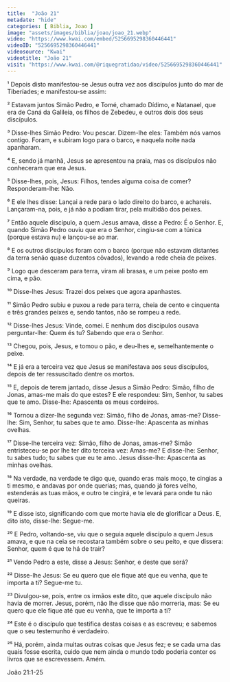 ```yaml
---
title:  "João 21"
metadate: "hide"
categories: [ Biblia, Joao ]
image: "assets/images/biblia/joao/joao_21.webp"
video: "https://www.kwai.com/embed/5256695298360446441"
videoID: "5256695298360446441"
videosource: "Kwai"
videotitle: "João 21"
visit: "https://www.kwai.com/@riquegratidao/video/5256695298360446441"
---
```



¹ Depois disto manifestou-se Jesus outra vez aos discípulos junto do mar de Tiberíades; e manifestou-se assim:

² Estavam juntos Simão Pedro, e Tomé, chamado Dídimo, e Natanael, que era de Caná da Galileia, os filhos de Zebedeu, e outros dois dos seus discípulos.

³ Disse-lhes Simão Pedro: Vou pescar. Dizem-lhe eles: Também nós vamos contigo. Foram, e subiram logo para o barco, e naquela noite nada apanharam.

⁴ E, sendo já manhã, Jesus se apresentou na praia, mas os discípulos não conheceram que era Jesus.

⁵ Disse-lhes, pois, Jesus: Filhos, tendes alguma coisa de comer? Responderam-lhe: Não.

⁶ E ele lhes disse: Lançai a rede para o lado direito do barco, e achareis. Lançaram-na, pois, e já não a podiam tirar, pela multidão dos peixes.

⁷ Então aquele discípulo, a quem Jesus amava, disse a Pedro: É o Senhor. E, quando Simão Pedro ouviu que era o Senhor, cingiu-se com a túnica (porque estava nu) e lançou-se ao mar.

⁸ E os outros discípulos foram com o barco (porque não estavam distantes da terra senão quase duzentos côvados), levando a rede cheia de peixes.

⁹ Logo que desceram para terra, viram ali brasas, e um peixe posto em cima, e pão.

¹⁰ Disse-lhes Jesus: Trazei dos peixes que agora apanhastes.

¹¹ Simão Pedro subiu e puxou a rede para terra, cheia de cento e cinquenta e três grandes peixes e, sendo tantos, não se rompeu a rede.

¹² Disse-lhes Jesus: Vinde, comei. E nenhum dos discípulos ousava perguntar-lhe: Quem és tu? Sabendo que era o Senhor.

¹³ Chegou, pois, Jesus, e tomou o pão, e deu-lhes e, semelhantemente o peixe.

¹⁴ E já era a terceira vez que Jesus se manifestava aos seus discípulos, depois de ter ressuscitado dentre os mortos.

¹⁵ E, depois de terem jantado, disse Jesus a Simão Pedro: Simão, filho de Jonas, amas-me mais do que estes? E ele respondeu: Sim, Senhor, tu sabes que te amo. Disse-lhe: Apascenta os meus cordeiros.

¹⁶ Tornou a dizer-lhe segunda vez: Simão, filho de Jonas, amas-me? Disse-lhe: Sim, Senhor, tu sabes que te amo. Disse-lhe: Apascenta as minhas ovelhas.

¹⁷ Disse-lhe terceira vez: Simão, filho de Jonas, amas-me? Simão entristeceu-se por lhe ter dito terceira vez: Amas-me? E disse-lhe: Senhor, tu sabes tudo; tu sabes que eu te amo. Jesus disse-lhe: Apascenta as minhas ovelhas.

¹⁸ Na verdade, na verdade te digo que, quando eras mais moço, te cingias a ti mesmo, e andavas por onde querias; mas, quando já fores velho, estenderás as tuas mãos, e outro te cingirá, e te levará para onde tu não queiras.

¹⁹ E disse isto, significando com que morte havia ele de glorificar a Deus. E, dito isto, disse-lhe: Segue-me.

²⁰ E Pedro, voltando-se, viu que o seguia aquele discípulo a quem Jesus amava, e que na ceia se recostara também sobre o seu peito, e que dissera: Senhor, quem é que te há de trair?

²¹ Vendo Pedro a este, disse a Jesus: Senhor, e deste que será?

²² Disse-lhe Jesus: Se eu quero que ele fique até que eu venha, que te importa a ti? Segue-me tu.

²³ Divulgou-se, pois, entre os irmãos este dito, que aquele discípulo não havia de morrer. Jesus, porém, não lhe disse que não morreria, mas: Se eu quero que ele fique até que eu venha, que te importa a ti?

²⁴ Este é o discípulo que testifica destas coisas e as escreveu; e sabemos que o seu testemunho é verdadeiro.

²⁵ Há, porém, ainda muitas outras coisas que Jesus fez; e se cada uma das quais fosse escrita, cuido que nem ainda o mundo todo poderia conter os livros que se escrevessem. Amém. 



João 21:1-25

